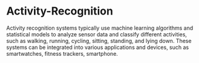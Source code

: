 # Activity-Recognition
Activity recognition systems typically use machine learning algorithms and statistical models to analyze sensor data and classify different activities, such as walking, running, cycling, sitting, standing, and lying down. These systems can be integrated into various applications and devices, such as smartwatches, fitness trackers, smartphone.
